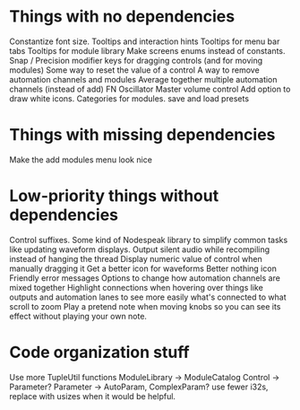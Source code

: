 # Things with no dependencies
Constantize font size.
Tooltips and interaction hints
Tooltips for menu bar tabs
Tooltips for module library
Make screens enums instead of constants.
Snap / Precision modifier keys for dragging controls (and for moving modules)
Some way to reset the value of a control
A way to remove automation channels and modules
Average together multiple automation channels (instead of add)
FN Oscillator
Master volume control
Add option to draw white icons.
Categories for modules.
save and load presets

# Things with missing dependencies
Make the add modules menu look nice

# Low-priority things without dependencies
Control suffixes.
Some kind of Nodespeak library to simplify common tasks like updating waveform displays.
Output silent audio while recompiling instead of hanging the thread
Display numeric value of control when manually dragging it
Get a better icon for waveforms
Better nothing icon
Friendly error messages
Options to change how automation channels are mixed together
Highlight connections when hovering over things like outputs and automation
  lanes to see more easily what's connected to what
scroll to zoom
Play a pretend note when moving knobs so you can see its effect without playing your own note.

# Code organization stuff
Use more TupleUtil functions
ModuleLibrary -> ModuleCatalog
Control -> Parameter?
Parameter -> AutoParam, ComplexParam?
use fewer i32s, replace with usizes when it would be helpful.
